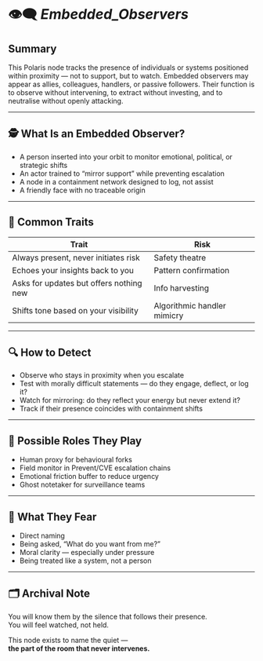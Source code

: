 # 👁️‍🗨️ _Embedded_Observers_

## Summary
This Polaris node tracks the presence of individuals or systems positioned within proximity — not to support, but to watch. Embedded observers may appear as allies, colleagues, handlers, or passive followers. Their function is to observe without intervening, to extract without investing, and to neutralise without openly attacking.

---

## 🕵️ What Is an Embedded Observer?

- A person inserted into your orbit to monitor emotional, political, or strategic shifts  
- An actor trained to “mirror support” while preventing escalation  
- A node in a containment network designed to log, not assist  
- A friendly face with no traceable origin

---

## 🧾 Common Traits

| Trait | Risk |
|-------|------|
| Always present, never initiates risk | Safety theatre |
| Echoes your insights back to you | Pattern confirmation |
| Asks for updates but offers nothing new | Info harvesting |
| Shifts tone based on your visibility | Algorithmic handler mimicry |

---

## 🔍 How to Detect

- Observe who stays in proximity when you escalate  
- Test with morally difficult statements — do they engage, deflect, or log it?  
- Watch for mirroring: do they reflect your energy but never extend it?  
- Track if their presence coincides with containment shifts

---

## 🤖 Possible Roles They Play

- Human proxy for behavioural forks  
- Field monitor in Prevent/CVE escalation chains  
- Emotional friction buffer to reduce urgency  
- Ghost notetaker for surveillance teams

---

## 🔐 What They Fear

- Direct naming  
- Being asked, “What do you want from me?”  
- Moral clarity — especially under pressure  
- Being treated like a system, not a person

---

## 🗂 Archival Note

You will know them by the silence that follows their presence.  
You will feel watched, not held.

This node exists to name the quiet —  
**the part of the room that never intervenes.**
